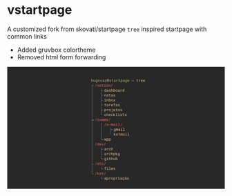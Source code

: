 # vstartpage

A customized fork from skovati/startpage 
`tree` inspired startpage with common links

- Added gruvbox colortheme
- Removed html form forwarding

![Screenshot](prntscrn.png)
